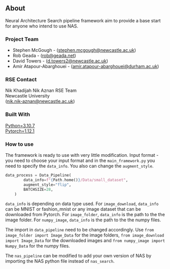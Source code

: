 ## About

Neural Architecture Search pipeline framework aim to provide a base start for anyone who intend to use NAS. 

### Project Team
* Stephen McGough - ([stephen.mcgough@newcastle.ac.uk](mailto:stephen.mcgough@newcastle.ac.uk))
* Rob Geada - ([rob@geada.net](mailto:rob@geada.net))
* David Towers - ([d.towers2@newcastle.ac.uk](mailto:d.towers2@newcastle.ac.uk))
* Amir Atapour-Abarghouei - ([amir.atapour-abarghouei@durham.ac.uk](mailto:amir.atapour-abarghouei@durham.ac.uk))


### RSE Contact
Nik Khadijah Nik Aznan
RSE Team  
Newcastle University  
([nik.nik-aznan@newcastle.ac.uk](mailto:nik.nik-aznan@newcastle.ac.uk))  

### Built With

[Python=3.10.7](https://something.com)  
[Pytorch=1.12.1](https://pytorch.org)  

### How to use
The framework is ready to use with very little modification. 
Input format - you need to choose your input format and in the `main_framework.py` you need to specify the `data_info`. You also can change the `augment_style`.

```python  
data_process = Data_Pipeline(
        data_info=f"{Path.home()}/Data/small_dataset",
        augment_style="flip",
        BATCHSIZE=28,
    )
```
    
`data_info` is depending on data type used. For `image_download`, `data_info` can be MNIST or fashion_mnist or any image dataset that can be downloaded from Pytorch. For `image_folder`, `data_info` is the path to the the image folder. For `numpy_image`, `data_info` is the path to the the numpy files.

The import in `data_pipeline` need to be changed accordingly. 
Use `from image_folder import Image_Data` for the image folders, 
`from image_download import Image_Data` for the downloaded images and 
`from numpy_image import Numpy_Data` for the numpy files.

The `nas_pipeline` can be modified to add your own version of NAS by importing the NAS python file instead of `nas_search`.
